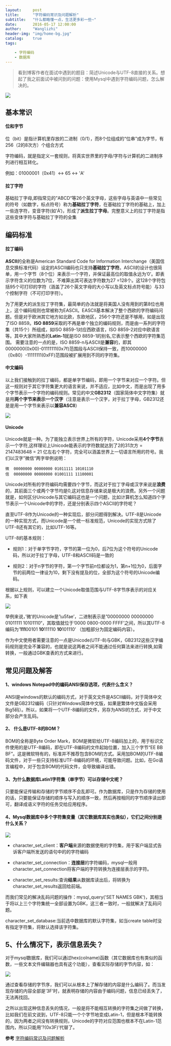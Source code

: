 ```yaml
---
layout:     post
title:      "字符编码常识及问题解析"
subtitle:   "什么都略懂一点，生活更多彩一些~"
date:       2016-05-17 12:00:00
author:     "Wanglizhi"
header-img: "img/home-bg.jpg"
catalog:    true
tags:

    - 字符编码
    - 数据库
---
```


> 看到博客作者在面试中遇到的题目：简述Unicode与UTF-8直接的关系。想起了我之前面试中被问到的问题：使用Mysql中遇到字符编码问题，怎么解决的。

![](http://image.beekka.com/blog/2014/bg2014121103.jpg)

## 基本常识

#### 位和字节

位（bit）是指计算机里存放的二进制（0/1），而8个位组成的“位串”成为字节，有256（2的8次方）个组合方式

字符编码，就是指定义一套规则，将真实世界里的字母/字符与计算机的二进制序列进行相互转化。

例如：01000001（0x41）<-> 65 <-> 'A'

#### 拉丁字符

基础拉丁字母,即指常见的”ABCD“等26个英文字母，这些字母与英语中一些常见的符号（如数字，标点符号）称为**基础拉丁字符**，在基础拉丁字符的基础上，加上一些连字符，变音字符(如’Á’)，形成了**派生拉丁字母**。完整意义上的拉丁字符是指这些变体字符与基础拉丁字符的全集

## 编码标准

#### 拉丁编码

**ASCII**的全称是American Standard Code for Information Interchange（美国信息交换标准代码）设定的ASCII编码也只支持**基础拉丁字符**。ASCII的设计也很简单，用一个字节（8个位）来表示一个字符，并保证最高位的取值永远为’0’。即表示字符含义的位数为7位，不难算出其可表达字符数为27 =128个。这128个字符包括95个可打印的字符（涵盖了26个英文字母的大小写以及英文标点符号能）与33个控制字符（不可打印字符）。

为了用更大的派生拉丁字符集，最简单的办法就是将美国人没有用到的第8位也用上，这个编码规则也常被称为EASCII。EASCII基本解决了整个西欧的字符编码问题。但是对于欧洲其它地方如北欧，东欧地区，256个字符还是不够用，如是出现了ISO 8859。**ISO 8859**采取的不再是单个独立的编码规则，而是由一系列的字符集（共15个）所组成，如ISO 8859-1对应西欧语言，ISO 8859-2对应中欧语言等。其中大家所熟悉的**Latin-1**就是ISO 8859-1的别名,它表示整个西欧的字符集范围。 需要注意的一点的是，ISO 8859-n与ASCII是**兼容**的，即其0000000(0x00)-01111111(0x7f)范围段与ASCII保持一致，而10000000（0x80）-11111111(0xFF)范围段被扩展用到不同的字符集。

#### 中文编码

以上我们接触到的拉丁编码，都是单字节编码，即用一个字节来对应一个字符。但这一规则对于其它字符集更大的语言来说，并不适应，比如中文，而是出现了用多个字节表示一个字符的编码规则。常见的中文**GB2312**（国家简体中文字符集）就是用**两个字节来表示一个汉字**（注意是表示一个汉字，对于拉丁字母，GB2312还是是用一个字节来表示以**兼容ASCII**）

![](https://raw.githubusercontent.com/wanglizhi/wanglizhi.github.io/master/img/2016-05-16/gbk-gb2312.jpg)

#### Unicode

Unicode就是一种。为了能独立表示世界上所有的字符，Unicode采用**4个字节**表示一个字符,这样理论上Unicode能表示的字符数就达到了2的31次方 = 2147483648 = 21 亿左右个字符，完全可以涵盖世界上一切语言所用的符号。我们以汉字”微信“两字举例说明：

```
微  00000000 00000000 01011111 10101110
信  00000000 00000000 01001111 11100001
```

Unicode对所有的字符编码均需要四个字节，而这对于拉丁字母或汉字来说是**浪费**的，其前面三个或两个字节均是0,这对信息存储来说是极大的浪费。另外一个问题就是，如何区分Unicode与其它编码这也是一个问题，比如计算机怎么知道四个字节表示一个Unicode中的字符，还是分别表示四个ASCII的字符呢？

直至UTF-8作为Unicode的一种实现后，部分问题得到解决。UTF-8是Unicode的一种实现方式，而Unicode是一个统一标准规范，Unicode的实现方式除了UTF-8还有其它的，比如UTF-16等。

UTF-8的基本规则：

- 规则1：对于单字节字符，字节的第一位为0，后7位为这个符号的Unicode码，所以对于拉丁字母，UTF-8和ASCII码是一致的


- 规则2：对于n字节的字符，第一个字节前n位都设为1，第n+1位为0，后面字节的前两位一律设为10，剩下没有提及的位，全部为这个符号的Unicode编码。

根据以上规则，可以建立一个Unicode取值范围与UTF-8字节序表示的对应关系，如下表

![](https://raw.githubusercontent.com/wanglizhi/wanglizhi.github.io/master/img/2016-05-16/unicode-utf8.jpg)

举例来说，’微’的Unicode是’\u5fae’，二进制表示是”00000000 00000000 01011111 10101110“，其取值就位于’0000 0800-0000 FFFF’之间，所以其UTF-8编码为’**111**00101 **10**111110 **10**101110’ （加粗部分为固定编码内容）。

作为中文使用者需要注意的一点是Unicode(UTF-8)与GBK，GB2312这些汉字编码规则是完全不兼容的，也就是说这两者之间不能通过任何算法来进行转换,如需转换，一般通过GBK查表的方式来进行。

## 常见问题及解答

#### 1、windows Notepad中的编码ANSI保存选项，代表什么含义？

ANSI是windows的默认的编码方式，对于英文文件是ASCII编码，对于简体中文文件是GB2312编码（只针对Windows简体中文版，如果是繁体中文版会采用Big5码）。所以，如果将一个UTF-8编码的文件，另存为ANSI的方式，对于中文部分会产生乱码。

#### 2、 什么是UTF-8的BOM？

BOM的全称是Byte Order Mark，BOM是微软给UTF-8编码加上的，用于标识文件使用的是UTF-8编码，即在UTF-8编码的文件起始位置，加入三个字节“EE BB BF”。这是微软特有的，标准并不推荐包含BOM的方式。采用加BOM的UTF-8编码文件，对于一些只支持标准UTF-8编码的环境，可能导致问题。比如，在Go语言编程中，对于包含BOM的代码文件，会导致编译出错。

#### 3、为什么数据库Latin1字符集（单字节）可以存储中文呢？

只要能保证传输和存储的字节顺序不会乱即可。作为数据库，只是作为存储的使用的话，只要能保证存储的顺序与写入的顺序一致，然后再按相同的字节顺序读出即可，翻译成语义字符的任务交给应用程序。

#### 4、Mysql数据库中多个字符集变量（其它数据库其实也类似），它们之间分别是什么关系？

![](https://raw.githubusercontent.com/wanglizhi/wanglizhi.github.io/master/img/2016-05-16/mysql-encode.jpg)

- character_set_client：**客户端**来源的数据使用的字符集，用于客户端显式告诉客户端所发送的语句中的的字符编码


- character_set_connection：**连接层**的字符编码，mysql一般用character_set_connection将客户端的字符转换为连接层表示的字符。


- character_set_results:查询**结果**从数据库读出后，将转换为character_set_results返回给前端。

而我们常见的解决乱码问题的操作：mysql_query('SET NAMES GBK')，其相当于将以上三个字符集统一全部设置为GBK，这三者一致时，一般就解决了乱码问题。

character_set_database:当前选中数据库的默认字符集，如当create table时没有指定字符集，将默认选择该字符集。

## 5、什么情况下，表示信息丢失？

对于mysql数据库，我们可以通过hex(colname)函数（其它数据库也有类似的函数，一些文本文件编辑器也具有这个功能），查看实际存储的字节内容，如：

![](https://raw.githubusercontent.com/wanglizhi/wanglizhi.github.io/master/img/2016-05-16/hex.jpg)

通过查看存储的字节序，我们可以从根本上了解存储的内容是什么编码了。而当发现存储的内容全部是’3F’时，就表明存储的内容由于编码问题，信息已经丢失了，无法再找回。

之所以出现这种信息丢失的情况，一般是将不能相互转换的字符集之间做了转换，比如我们在前文说到，UTF-8只能一个个字节地变成Latin-1，但是根本不能转换的，因为两者之间没有转换规则，Unicode的字符对应范围也根本不在Latin-1范围内，所以只能用’?(0x3F)’代替了。



**参考** [字符编码常识及问题解析](http://blog.jobbole.com/76376/)





